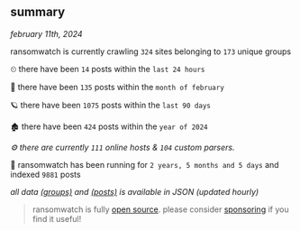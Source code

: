 
## summary
_february 11th, 2024_

ransomwatch is currently crawling `324` sites belonging to `173` unique groups

⏲ there have been `14` posts within the `last 24 hours`

🦈 there have been `135` posts within the `month of february`

🪐 there have been `1075` posts within the `last 90 days`

🏚 there have been `424` posts within the `year of 2024`

_⚙️ there are currently `111` online hosts & `104` custom parsers._

🦕 ransomwatch has been running for `2 years, 5 months and 5 days` and indexed `9881` posts

_all data  [(groups)](http://ransomwhat.telemetry.ltd/groups) and [(posts)](http://ransomwhat.telemetry.ltd/posts) is available in JSON (updated hourly)_

> ransomwatch is fully [open source](https://github.com/joshhighet/ransomwatch#ransomwatch--). please consider [sponsoring](https://github.com/sponsors/joshhighet) if you find it useful!
